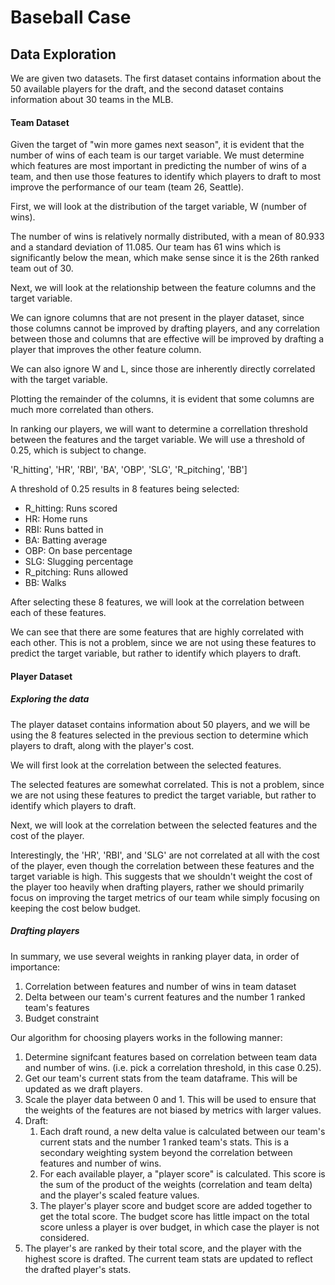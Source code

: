 # Baseball Case 


## Data Exploration

We are given two datasets. The first dataset contains information about the 50 available players for the draft, and the second dataset contains information about 30 teams in the MLB. 

#### Team Dataset

Given the target of "win more games next season", it is evident that the number of wins of each team is our target variable. 
We must determine which features are most important in predicting the number of wins of a team, and then use those features to identify which players to draft to most improve the performance of our team (team 26, Seattle). 


First, we will look at the distribution of the target variable, W (number of wins). 

The number of wins is relatively normally distributed, with a mean of 80.933 and a standard deviation of 11.085. Our team has 61 wins which is significantly below the mean, which make sense since it is the 26th ranked team out of 30. 

Next, we will look at the relationship between the feature columns and the target variable. 

We can ignore columns that are not present in the player dataset, since those columns cannot be improved by drafting players, and any correlation between those and columns that are effective will be improved by drafting a player that improves the other feature column. 

We can also ignore W and L, since those are inherently directly correlated with the target variable.

Plotting the remainder of the columns, it is evident that some columns are much more correlated than others. 

In ranking our players, we will want to determine a correllation threshold between the features and the target variable. We will use a threshold of 0.25, which is subject to change. 

'R_hitting', 'HR', 'RBI', 'BA', 'OBP', 'SLG', 'R_pitching', 'BB']

A threshold of 0.25 results in 8 features being selected: 
- R_hitting: Runs scored 
- HR: Home runs  
- RBI: Runs batted in 
- BA: Batting average
- OBP: On base percentage
- SLG: Slugging percentage
- R_pitching: Runs allowed
- BB: Walks 

After selecting these 8 features, we will look at the correlation between each of these features. 

We can see that there are some features that are highly correlated with each other.
This is not a problem, since we are not using these features to predict the target variable, but rather to identify which players to draft. 

#### Player Dataset

##### Exploring the data
The player dataset contains information about 50 players, and we will be using the 8 features selected in the previous section to determine which players to draft, along with the player's cost. 

We will first look at the correlation between the selected features. 

The selected features are somewhat correlated. This is not a problem, since we are not using these features to predict the target variable, but rather to identify which players to draft.

Next, we will look at the correlation between the selected features and the cost of the player.

Interestingly, the 'HR', 'RBI', and 'SLG' are not correlated at all with the cost of the player, even though the correlation between these features and the target variable is high. This suggests that we shouldn't weight the cost of the player too heavily when drafting players, rather we should primarily focus on improving the target metrics of our team while simply focusing on keeping the cost below budget. 

##### Drafting players

In summary, we use several weights in ranking player data, in order of importance:
1. Correlation between features and number of wins in team dataset
2. Delta between our team's current features and the number 1 ranked team's features
3. Budget constraint

Our algorithm for choosing players works in the following manner:

1. Determine signifcant features based on correlation between team data and number of wins. (i.e. pick a correlation threshold, in this case 0.25). 
2. Get our team's current stats from the team dataframe. This will be updated as we draft players. 
3. Scale the player data between 0 and 1. This will be used to ensure that the weights of the features are not biased by metrics with larger values. 
4. Draft:
   1. Each draft round, a new delta value is calculated between our team's current stats and the number 1 ranked team's stats. This is a secondary weighting system beyond the correlation between features and number of wins.
   2. For each available player, a "player score" is calculated. This score is the sum of the product of the weights (correlation and team delta) and the player's scaled feature values. 
   3. The player's player score and budget score are added together to get the total score. The budget score has little impact on the total score unless a player is over budget, in which case the player is not considered.
5. The player's are ranked by their total score, and the player with the highest score is drafted. The current team stats are updated to reflect the drafted player's stats.


